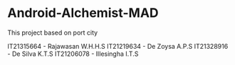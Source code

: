 # Android-Alchemist-MAD
This project based on port city


IT21315664 - Rajawasan W.H.H.S
IT21219634 - De Zoysa A.P.S
IT21328916 - De Silva K.T.S
IT21206078 - Illesingha I.T.S

